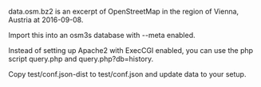data.osm.bz2 is an excerpt of OpenStreetMap in the region of Vienna, Austria at 2016-09-08.

Import this into an osm3s database with --meta enabled.

Instead of setting up Apache2 with ExecCGI enabled, you can use the php script query.php and query.php?db=history.

Copy test/conf.json-dist to test/conf.json and update data to your setup.
